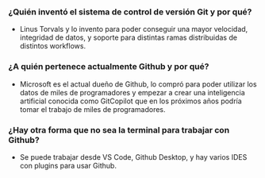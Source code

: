 ### ¿Quién inventó el sistema de control de versión Git y por qué?

- Linus Torvals y lo invento para poder conseguir una mayor velocidad, integridad de datos, y soporte para distintas ramas distribuidas de distintos workflows.

### ¿A quién pertenece actualmente Github y por qué?

- Microsoft es el actual dueño de Github, lo compró para poder utilizar los datos de miles de programadores y empezar a crear una inteligencia artificial conocida como GitCopilot que en los próximos años podría tomar el trabajo de miles de programadores.

### ¿Hay otra forma que no sea la terminal para trabajar con Github?

- Se puede trabajar desde VS Code, Github Desktop, y hay varios IDES con plugins para usar Github.
